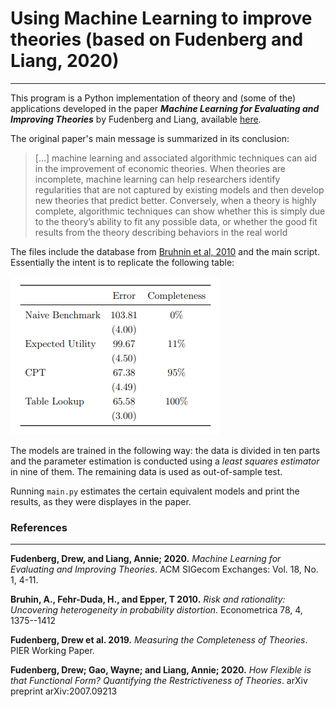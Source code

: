 # Using Machine Learning to improve theories (based on Fudenberg and Liang, 2020)
<hr> 

This program is a Python implementation of theory and (some of the) applications developed in the paper
***Machine Learning for Evaluating and Improving Theories*** by Fudenberg and Liang, 
available [here](https://www.google.com/url?sa=t&rct=j&q=&esrc=s&source=web&cd=&cad=rja&uact=8&ved=2ahUKEwjc26DB_ejzAhVMD7kGHVqBBusQFnoECAQQAQ&url=http%3A%2F%2Feconomics.mit.edu%2Ffiles%2F20096&usg=AOvVaw3Sc37KhDvWemNypZNix9G8).

The  original paper's main message is summarized in its conclusion:

<blockquote>
[...] machine learning and associated algorithmic techniques can aid
in the improvement of economic theories. When theories are incomplete, machine
learning can help researchers identify regularities that are not captured by existing
models and then develop new theories that predict better. Conversely, when a
theory is highly complete, algorithmic techniques can show whether this is simply
due to the theory’s ability to fit any possible data, or whether the good fit results
from the theory describing behaviors in the real world
</blockquote>

The files include the database from [Bruhnin et al, 2010](https://www.econometricsociety.org/publications/econometrica/2010/07/01/risk-and-rationality-uncovering-heterogeneity-probability)
and the main script. Essentially the intent is to replicate the following table:

![Paper table](/assets/images/paper_results.PNG "Paper results. Source:Fudenberg and Liang, 2020")

The models are trained in the following way: the data is divided in ten parts and 
the parameter estimation is conducted using a _least squares estimator_ in nine of them. The remaining data
is used as out-of-sample test.

Running `main.py` estimates the certain equivalent models and print the results, as they were displayes in the paper.

<h3> References </h3>

<hr>

**Fudenberg, Drew, and Liang, Annie; 2020.**
_Machine Learning for Evaluating and Improving Theories_. ACM SIGecom Exchanges: Vol. 18, No. 1, 4-11.





**Bruhin, A., Fehr-Duda, H., and Epper, T 2010.** 
_Risk and rationality: Uncovering heterogeneity in probability distortion_. Econometrica 78, 4, 1375--1412




**Fudenberg, Drew et al. 2019.** 
_Measuring the Completeness of Theories_. 
PIER Working Paper.



**Fudenberg, Drew; Gao, Wayne; and Liang, Annie; 2020.** 
_How Flexible is that Functional Form? Quantifying the Restrictiveness of Theories_. arXiv preprint arXiv:2007.09213